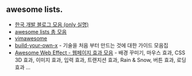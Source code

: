 ## awesome lists.
* [한국 개발 블로그 모음 (only 실명)](https://github.com/sarojaba/awesome-devblog/)
* [awesome lists 총 모음](https://github.com/sindresorhus/awesome)
* [vimawesome](https://vimawesome.com/)
* [build-your-own-x](https://github.com/danistefanovic/build-your-own-x) - 기술을 처음 부터 만드는 것에 대한 가이드 모음집
* [Awesome Web Effect - 웹페이지 효과 모음](https://github.com/lindelof/awesome-web-effect) - 배경 꾸미기, 마우스 효과, CSS 3D 효과, 이미지 효과, 입력 효과, 트랜지션 효과, Rain & Snow, 버튼 효과, 로딩 효과 ...

